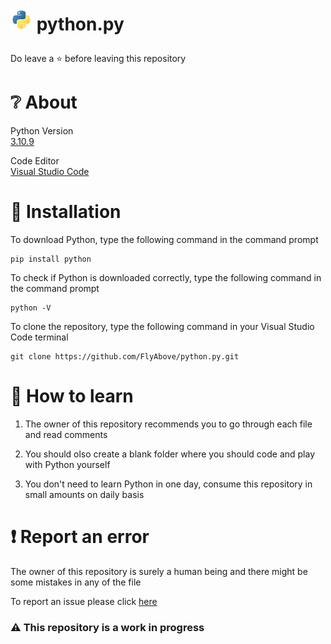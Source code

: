 # <a href="https://www.python.org" target="_blank" rel="noreferrer"> <img src="https://raw.githubusercontent.com/devicons/devicon/master/icons/python/python-original.svg" alt="python" width="35" height="35"/></a> python.py</p>
Do leave a ⭐ before leaving this repository

# ❔ About
Python Version  
[3.10.9](https://docs.python.org/3.10/)

Code Editor  
[Visual Studio Code](https://code.visualstudio.com/download) 

# 📁 Installation

To download Python, type the following command in the command prompt
```
pip install python
```

To check if Python is downloaded correctly, type the following command in the command prompt 

```
python -V
```
To clone the repository, type the following command in your Visual Studio Code terminal
```
git clone https://github.com/FlyAbove/python.py.git
``` 

# 📖 How to learn

1. The owner of this repository recommends you to go through each file and read comments 

2. You should olso create a blank folder where you should code and play with Python yourself

3. You don't need to learn Python in one day, consume this repository in small amounts on daily basis

# ❗ Report an error

The owner of this repository is surely a human being and there might be some mistakes in any of the file

To report an issue please click [here](https://github.com/FlyAbove/python.py/issues/new/choose)

### ⚠ This repository is a work in progress 
